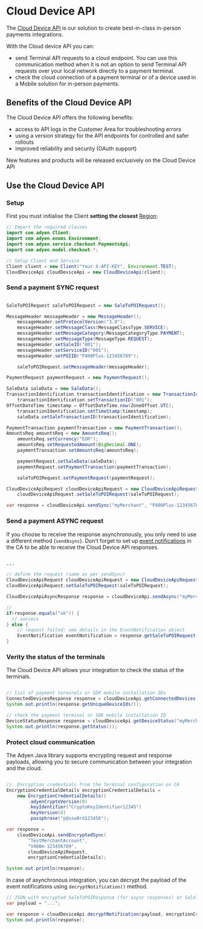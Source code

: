 # Cloud Device API

The [Cloud Device API](https://docs.adyen.com/api-explorer/cloud-device-api/1/overview) is our solution to create best-in-class in-person payments integrations.

With the Cloud device API you can:

- send Terminal API requests to a cloud endpoint. You can use this communication method when it is not an option to send Terminal API requests over your local network directly to a payment terminal.
- check the cloud connection of a payment terminal or of a device used in a Mobile solution for in-person payments.

## Benefits of the Cloud Device API

The Cloud Device API offers the following benefits:
- access to API logs in the Customer Area for troubleshooting errors
- using a version strategy for the API endpoints for controlled and safer rollouts
- improved reliability and security (OAuth support)

New features and products will be released exclusively on the Cloud Device API

## Use the Cloud Device API

### Setup

First you must initialise the Client **setting the closest** [Region](https://docs.adyen.com/point-of-sale/design-your-integration/terminal-api/#cloud):
``` java
// Import the required classes
import com.adyen.Client;
import com.adyen.enums.Environment;
import com.adyen.service.checkout.PaymentsApi;
import com.adyen.model.checkout.*;

// Setup Client and Service
Client client = new Client("Your X-API-KEY", Environment.TEST);
CloudDeviceApi cloudDeviceApi = new CloudDeviceApi(client);

```

### Send a payment SYNC request

```java

SaleToPOIRequest saleToPOIRequest = new SaleToPOIRequest();

MessageHeader messageHeader = new MessageHeader();
    messageHeader.setProtocolVersion("3.0");
    messageHeader.setMessageClass(MessageClassType.SERVICE);
    messageHeader.setMessageCategory(MessageCategoryType.PAYMENT);
    messageHeader.setMessageType(MessageType.REQUEST);
    messageHeader.setSaleID("001");
    messageHeader.setServiceID("001");
    messageHeader.setPOIID("P400Plus-123456789");

    saleToPOIRequest.setMessageHeader(messageHeader);

PaymentRequest paymentRequest = new PaymentRequest();

SaleData saleData = new SaleData();
TransactionIdentification transactionIdentification = new TransactionIdentification();
    transactionIdentification.setTransactionID("001");
OffsetDateTime timestamp = OffsetDateTime.now(ZoneOffset.UTC);
    transactionIdentification.setTimeStamp(timestamp);
    saleData.setSaleTransactionID(transactionIdentification);

PaymentTransaction paymentTransaction = new PaymentTransaction();
AmountsReq amountsReq = new AmountsReq();
    amountsReq.setCurrency("EUR");
    amountsReq.setRequestedAmount(BigDecimal.ONE);
    paymentTransaction.setAmountsReq(amountsReq);

    paymentRequest.setSaleData(saleData);
    paymentRequest.setPaymentTransaction(paymentTransaction);

    saleToPOIRequest.setPaymentRequest(paymentRequest);

CloudDeviceApiRequest cloudDeviceApiRequest = new CloudDeviceApiRequest();
    cloudDeviceApiRequest.setSaleToPOIRequest(saleToPOIRequest);

var response = cloudDeviceApi.sendSync("myMerchant", "P400Plus-123456789", cloudDeviceApiRequest);

```


### Send a payment ASYNC request

If you choose to receive the response asynchronously, you only need to use a different method (`sendAsync`).
Don't forget to set up [event notifications](https://docs.adyen.com/point-of-sale/design-your-integration/notifications/event-notifications/) in the CA to be able to receive the Cloud Device API responses.

```java

...

// define the request (same as per sendSync)
CloudDeviceApiRequest cloudDeviceApiRequest = new CloudDeviceApiRequest();
cloudDeviceApiRequest.setSaleToPOIRequest(saleToPOIRequest);

CloudDeviceApiAsyncResponse response = cloudDeviceApi.sendAsync("myMerchant", "P400Plus-123456789", cloudDeviceApiRequest);

//
if(response.equals("ok")) {
  // success	
} else {
	// request failed: see details in the EventNotification object
    EventNotification eventNotification = response.getSaleToPOIRequest().getEventNotification();
}
```

### Verity the status of the terminals

The Cloud Device API allows your integration to check the status of the terminals.

```java

// list of payment terminals or SDK mobile installation IDs
ConnectedDevicesResponse response = cloudDeviceApi.getConnectedDevices("myMerchant");
System.out.println(response.getUniqueDeviceIds());

// check the payment terminal or SDK mobile installation ID 
DeviceStatusResponse response = cloudDeviceApi.getDeviceStatus("myMerchant", "AMS1-000168242800763");
System.out.println(response.getStatus());
```

### Protect cloud communication

The Adyen Java library supports encrypting request and response payloads, allowing you to secure communication between your integration and the cloud.

```java

//  Encryption credentials from the Terminal configuration on CA
EncryptionCredentialDetails encryptionCredentialDetails =
    new EncryptionCredentialDetails()
        .adyenCryptoVersion(0)
        .keyIdentifier("CryptoKeyIdentifier12345")
        .keyVersion(0)
        .passphrase("p@ssw0rd123456");

var response =
    cloudDeviceApi.sendEncryptedSync(
        "TestMerchantAccount",
        "V400m-123456789",
        cloudDeviceApiRequest,
        encryptionCredentialDetails);

System.out.println(response);
```

In case of asynchronous integration, you can decrypt the payload of the event notifications using `decryptNotification()` method.

```java
// JSON with encrypted SaleToPOIResponse (for async responses) or SaleToPOIRequest (for event notifications) 
var payload = "...";

var response = cloudDeviceApi.decryptNotification(payload, encryptionCredentialDetails);
System.out.println(response);

```